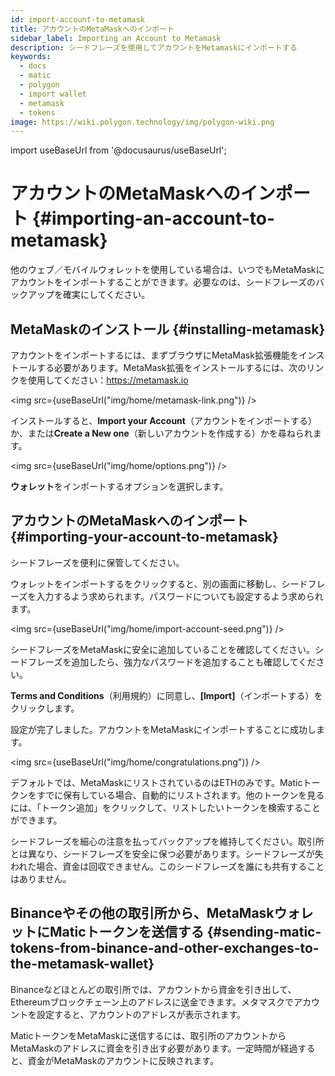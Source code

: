 ```yaml
---
id: import-account-to-metamask
title: アカウントのMetaMaskへのインポート
sidebar_label: Importing an Account to Metamask
description: シードフレーズを使用してアカウントをMetamaskにインポートする
keywords:
  - docs
  - matic
  - polygon
  - import wallet
  - metamask
  - tokens
image: https://wiki.polygon.technology/img/polygon-wiki.png
---
```

import useBaseUrl from '@docusaurus/useBaseUrl';

# アカウントのMetaMaskへのインポート {#importing-an-account-to-metamask}

他のウェブ／モバイルウォレットを使用している場合は、いつでもMetaMaskにアカウントをインポートすることができます。必要なのは、シードフレーズのバックアップを確実にしてください。

## MetaMaskのインストール {#installing-metamask}

アカウントをインポートするには、まずブラウザにMetaMask拡張機能をインストールする必要があります。MetaMask拡張をインストールするには、次のリンクを使用してください：https://metamask.io

<img src={useBaseUrl("img/home/metamask-link.png")} />

インストールすると、**Import your Account**（アカウントをインポートする）か、または**Create a New one**（新しいアカウントを作成する）かを尋ねられます。

<img src={useBaseUrl("img/home/options.png")} />

**ウォレット**をインポートするオプションを選択します。

## アカウントのMetaMaskへのインポート {#importing-your-account-to-metamask}

シードフレーズを便利に保管してください。

ウォレットをインポートするをクリックすると、別の画面に移動し、シードフレーズを入力するよう求められます。パスワードについても設定するよう求められます。

<img src={useBaseUrl("img/home/import-account-seed.png")} />

シードフレーズをMetaMaskに安全に追加していることを確認してください。シードフレーズを追加したら、強力なパスワードを追加することも確認してください。

**Terms and Conditions**（利用規約）に同意し、**[Import]**（インポートする）をクリックします。

設定が完了しました。アカウントをMetaMaskにインポートすることに成功します。

<img src={useBaseUrl("img/home/congratulations.png")} />

デフォルトでは、MetaMaskにリストされているのはETHのみです。Maticトークンをすでに保有している場合、自動的にリストされます。他のトークンを見るには、「トークン追加」をクリックして、リストしたいトークンを検索することができます。

シードフレーズを細心の注意を払ってバックアップを維持してください。取引所とは異なり、シードフレーズを安全に保つ必要があります。シードフレーズが失われた場合、資金は回収できません。このシードフレーズを誰にも共有することはありません。

## Binanceやその他の取引所から、MetaMaskウォレットにMaticトークンを送信する {#sending-matic-tokens-from-binance-and-other-exchanges-to-the-metamask-wallet}

Binanceなどほとんどの取引所では、アカウントから資金を引き出して、Ethereumブロックチェーン上のアドレスに送金できます。メタマスクでアカウントを設定すると、アカウントのアドレスが表示されます。

MaticトークンをMetaMaskに送信するには、取引所のアカウントからMetaMaskのアドレスに資金を引き出す必要があります。一定時間が経過すると、資金がMetaMaskのアカウントに反映されます。